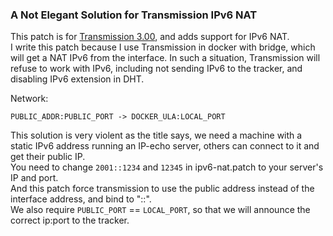 ### A Not Elegant Solution for Transmission IPv6 NAT
This patch is for [Transmission 3.00](https://github.com/transmission/transmission/tree/3.00), and adds support for IPv6 NAT.  
I write this patch because I use Transmission in docker with bridge, which will get a NAT IPv6 from the interface. In such a situation, Transmission will refuse to work with IPv6, including not sending IPv6 to the tracker, and disabling IPv6 extension in DHT.  

Network:  

`PUBLIC_ADDR:PUBLIC_PORT -> DOCKER_ULA:LOCAL_PORT`

This solution is very violent as the title says, we need a machine with a static IPv6 address running an IP-echo server, others can connect to it and get their public IP.  
You need to change `2001::1234` and `12345` in ipv6-nat.patch to your server's IP and port.  
And this patch force transmission to use the public address instead of the interface address, and bind to "::".  
We also require `PUBLIC_PORT` == `LOCAL_PORT`, so that we will announce the correct ip:port to the tracker.  

